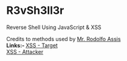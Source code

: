 # R3vSh3ll3r
Reverse Shell Using JavaScript &amp; XSS


Credits to methods used by <a href="https://twitter.com/brutelogic">Mr. Rodolfo Assis</a></br>
<b> Links:- </b>
  <a href="https://twitter.com/brutelogic/status/639069519097503744"> XSS - Target </a> <br>
  <a href="https://twitter.com/brutelogic/status/639073880922030080"> XSS - Attacker </a> <br>
  
